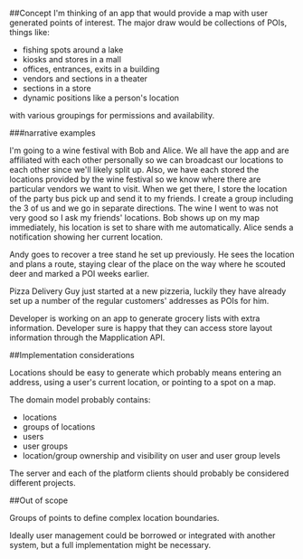 ##Concept
I'm thinking of an app that would provide a map with user generated points of interest.  The major draw would be collections of POIs, things like:
* fishing spots around a lake
* kiosks and stores in a mall
* offices, entrances, exits in a building
* vendors and sections in a theater
* sections in a store
* dynamic positions like a person's location

with various groupings for permissions and availability.

###narrative examples

  I'm going to a wine festival with Bob and Alice.  We all have the app and are affiliated with each other personally so we can broadcast our locations to each other since we'll likely split up.  Also, we have each stored the locations provided by the wine festival so we know where there are particular vendors we want to visit.  When we get there, I store the location of the party bus pick up and send it to my friends.  I create a group including the 3 of us and we go in separate directions. The wine I went to was not very good so I ask my friends' locations.  Bob shows up on my map immediately, his location is set to share with me automatically.  Alice sends a notification showing her current location.

  Andy goes to recover a tree stand he set up previously.  He sees the location and plans a route, staying clear of the place on the way where he scouted deer and marked a POI weeks earlier.

  Pizza Delivery Guy just started at a new pizzeria, luckily they have already set up a number of the regular customers' addresses as POIs for him.

  Developer is working on an app to generate grocery lists with extra information.  Developer sure is happy that they can access store layout information through the Mapplication API.

##Implementation considerations

Locations should be easy to generate which probably means entering an address, using a user's current location, or pointing to a spot on a map.

The domain model probably contains:
* locations
* groups of locations
* users
* user groups
* location/group ownership and visibility on user and user group levels

The server and each of the platform clients should probably be considered different projects.

##Out of scope

Groups of points to define complex location boundaries.

Ideally user management could be borrowed or integrated with another system, but a full implementation might be necessary.
